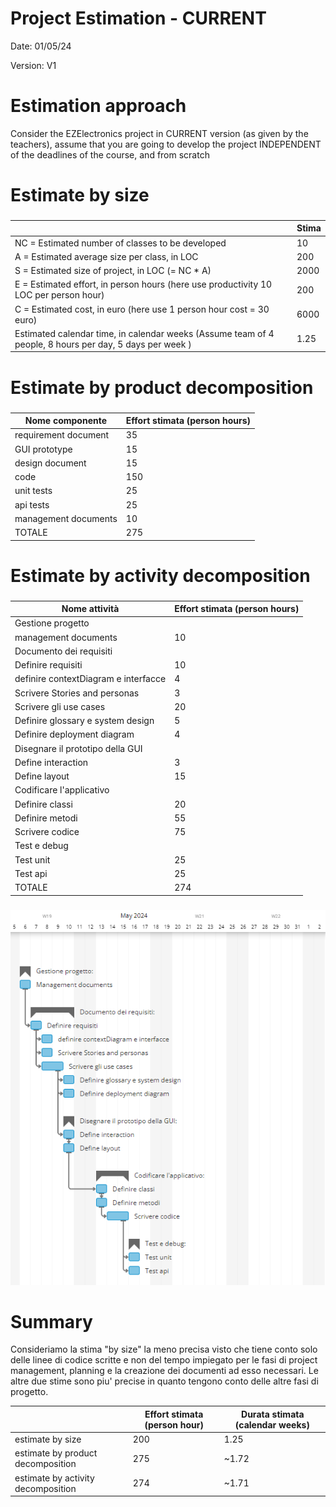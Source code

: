 # Project Estimation - CURRENT
Date: 01/05/24

Version: V1


# Estimation approach
Consider the EZElectronics  project in CURRENT version (as given by the teachers), assume that you are going to develop the project INDEPENDENT of the deadlines of the course, and from scratch
# Estimate by size
### 
|                                                                                                        | Stima                       |             
| ------------------------------------------------------------------------------------------------------ | --------------------------- |  
| NC =  Estimated number of classes to be developed                                                      |  10                         |             
| A = Estimated average size per class, in LOC                                                           |  200                        | 
| S = Estimated size of project, in LOC (= NC * A)                                                       |  2000                       |
| E = Estimated effort, in person hours (here use productivity 10 LOC per person hour)                   |  200                        |   
| C = Estimated cost, in euro (here use 1 person hour cost = 30 euro)                                    |  6000                       | 
| Estimated calendar time, in calendar weeks (Assume team of 4 people, 8 hours per day, 5 days per week )|  1.25                       |               

# Estimate by product decomposition
### 
|         Nome componente   | Effort stimata (person hours)     |             
| ------------------------- | --------------------------------- | 
| requirement document      | 35                                |
| GUI prototype             | 15                                |
| design document           | 15                                |
| code                      | 150                               |
| unit tests                | 25                                |
| api tests                 | 25                                |
| management documents      | 10                                |
| TOTALE                    | 275                               |


# Estimate by activity decomposition
### 
|         Nome attività                | Effort stimata (person hours)     |             
| ------------------------------------ | --------------------------------- |
| Gestione progetto                    |                                   |
| management documents                 | 10                                |
| Documento dei requisiti              |                                   |
| Definire requisiti                   | 10                                |
| definire contextDiagram e interfacce | 4                                 |
| Scrivere Stories and personas        | 3                                 |
| Scrivere gli use cases               | 20                                |
| Definire glossary e system design    | 5                                 |
| Definire deployment diagram          | 4                                 |
| Disegnare il prototipo della GUI     |                                   |
| Define interaction                   | 3                                 |
| Define layout                        | 15                                |
| Codificare l'applicativo             |                                   |
| Definire classi                      | 20                                |
| Definire metodi                      | 55                                |
| Scrivere codice                      | 75                                |
| Test e debug                         |                                   |
| Test unit                            | 25                                |
| Test api                             | 25                                |
| TOTALE                               | 274                               |

###

![Gant](./img/GantV1.png)

# Summary

Consideriamo la stima "by size" la meno precisa visto che tiene conto solo delle linee di codice scritte e non del tempo impiegato per
le fasi di project management, planning e la creazione dei documenti ad esso necessari.
Le altre due stime sono piu' precise in quanto tengono conto delle altre fasi di progetto.


|                                    | Effort stimata (person hour)            | Durata stimata     (calendar weeks) |          
| ---------------------------------- | --------------------------------------- | ----------------------------------- |
| estimate by size                   | 200                                     | 1.25                                |
| estimate by product decomposition  | 275                                     | ~1.72                               |
| estimate by activity decomposition | 274                                     | ~1.71                               |

